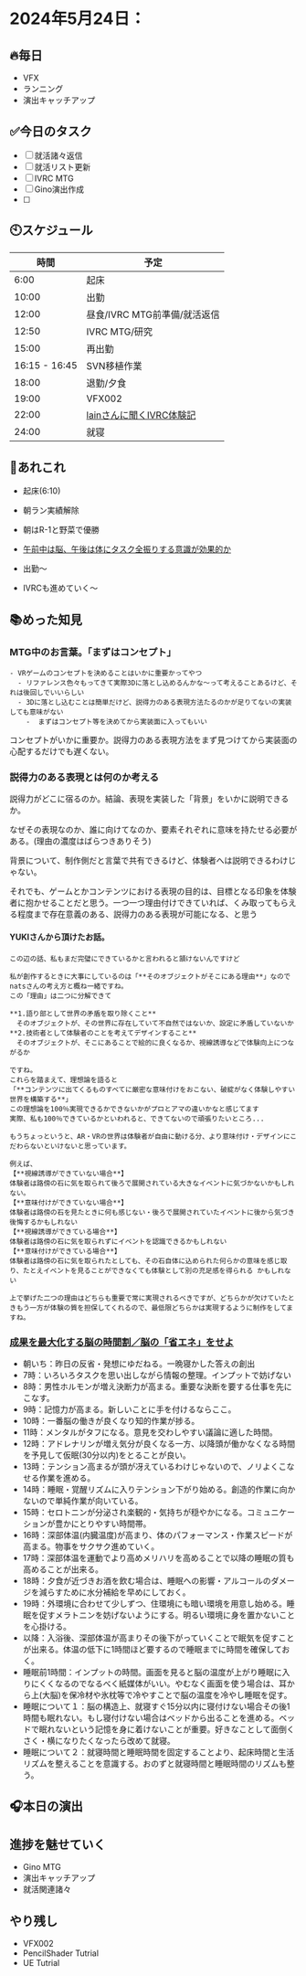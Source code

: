              
# 2024年5月24日：

## 🔥毎日
- VFX 
- ランニング
- 演出キャッチアップ

## ✅今日のタスク
- [ ] 就活諸々返信
- [ ] 就活リスト更新
- [ ] IVRC MTG
- [ ] Gino演出作成
- [ ] 


## 🕙スケジュール
| 時間 |  予定 |
|----|----|
|6:00|起床|
|10:00|出勤|
|12:00|昼食/IVRC MTG前準備/就活返信|
|12:50|IVRC MTG/研究|
|15:00|再出勤|
|16:15 - 16:45|SVN移植作業|
|18:00|退勤/夕食|
|19:00|VFX002|
|22:00|[lainさんに聞くIVRC体験記](https://discord.com/events/791470586915586070/1242846761500803082)|
|24:00|就寝|


## 📌あれこれ
- 起床(6:10)
- 朝ラン実績解除

- 朝はR-1と野菜で優勝

- [午前中は脳、午後は体にタスク全振りする意識が効果的か](https://youtu.be/mrdmLyWZAmg?si=h_G3SM6Uf9_8t8tT)

- 出勤～
- IVRCも進めていく～

## 📚めった知見
### MTG中のお言葉。「まずはコンセプト」
```
- VRゲームのコンセプトを決めることはいかに重要かってやつ
  - リファレンス色々もってきて実際3Dに落とし込めるんかな～って考えることあるけど、それは後回しでいいらしい
  - 3Dに落とし込むことは簡単だけど、説得力のある表現方法たるのかが足りてないの実装しても意味がない
    -  まずはコンセプト等を決めてから実装面に入ってもいい
```
コンセプトがいかに重要か。説得力のある表現方法をまず見つけてから実装面の心配するだけでも遅くない。

### 説得力のある表現とは何のか考える
説得力がどこに宿るのか。結論、表現を実装した「背景」をいかに説明できるか。

なぜその表現なのか、誰に向けてなのか、要素それぞれに意味を持たせる必要がある。(理由の濃度はばらつきありそう)

背景について、制作側だと言葉で共有できるけど、体験者へは説明できるわけじゃない。

それでも、ゲームとかコンテンツにおける表現の目的は、目標となる印象を体験者に抱かせることだと思う。一つ一つ理由付けできていれば、くみ取ってもらえる程度まで存在意義のある、説得力のある表現が可能になる、と思う

#### **YUKI**さんから頂けたお話。
```
この辺の話、私もまだ完璧にできているかと言われると頷けないんですけど

私が創作するときに大事にしているのは「**そのオブジェクトがそこにある理由**」なのでnatsさんの考え方と概ね一緒ですね。
この「理由」は二つに分解できて

**1.語り部として世界の矛盾を取り除くこと**
　そのオブジェクトが、その世界に存在していて不自然ではないか、設定に矛盾していないか
**2.技術者として体験者のことを考えてデザインすること**
　そのオブジェクトが、そこにあることで絵的に良くなるか、視線誘導などで体験向上につながるか

ですね。 
これらを踏まえて、理想論を語ると
「**コンテンツに出てくるものすべてに厳密な意味付けをおこない、破綻がなく体験しやすい世界を構築する**」
この理想論を100％実現できるかできないかがプロとアマの違いかなと感じてます 
実際、私も100％できているかといわれると、できてないので頑張りたいところ...

もうちょっというと、AR・VRの世界は体験者が自由に動ける分、より意味付け・デザインにこだわらないといけないと思っています。

例えば、
【**視線誘導ができていない場合**】
体験者は路傍の石に気を取られて後ろで展開されている大きなイベントに気づかないかもしれない。 
【**意味付けができていない場合**】
体験者は路傍の石を見たときに何も感じない・後ろで展開されていたイベントに後から気づき後悔するかもしれない 
【**視線誘導ができている場合**】
体験者は路傍の石に気を取られずにイベントを認識できるかもしれない
【**意味付けができている場合**】
体験者は路傍の石に気を取られたとしても、その石自体に込められた何らかの意味を感じ取り、たとえイベントを見ることができなくても体験として別の充足感を得られる かもしれない

上で挙げた二つの理由はどちらも重要で常に実現されるべきですが、どちらかが欠けていたときもう一方が体験の質を担保してくれるので、最低限どちらかは実現するように制作をしてますね。
```


### [成果を最大化する脳の時間割／脳の「省エネ」をせよ](https://youtu.be/mrdmLyWZAmg?si=h_G3SM6Uf9_8t8tT)
  - 朝いち：昨日の反省・発想にゆだねる。一晩寝かした答えの創出
  - 7時：いろいろタスクを思い出しながら情報の整理。インプットで妨げない
  - 8時：男性ホルモンが増え決断力が高まる。重要な決断を要する仕事を先にこなす。
  - 9時：記憶力が高まる。新しいことに手を付けるならここ。
  - 10時：一番脳の働きが良くなり知的作業が捗る。
  - 11時：メンタルがタフになる。意見を交わしやすい議論に適した時間。
  - 12時：アドレナリンが増え気分が良くなる一方、以降頭が働かなくなる時間を予見して仮眠(30分以内)をとることが良い。
  - 13時：テンション高まるが頭が冴えているわけじゃないので、ノリよくこなせる作業を進める。
  - 14時：睡眠・覚醒リズムに入りテンション下がり始める。創造的作業に向かないので単純作業が向いている。
  - 15時：セロトニンが分泌され楽観的・気持ちが穏やかになる。コミュニケーションが豊かにとりやすい時間帯。
  - 16時：深部体温(内臓温度)が高まり、体のパフォーマンス・作業スピードが高まる。物事をサクサク進めていく。
  - 17時：深部体温を運動でより高めメリハリを高めることで以降の睡眠の質も高めることが出来る。
  - 18時：夕食が近づきお酒を飲む場合は、睡眠への影響・アルコールのダメージを減らすために水分補給を早めにしておく。
  - 19時：外環境に合わせて少しずつ、住環境にも暗い環境を用意し始める。睡眠を促すメラトニンを妨げないようにする。明るい環境に身を置かないことを心掛ける。
  - 以降：入浴後、深部体温が高まりその後下がっていくことで眠気を促すことが出来る。体温の低下に1時間ほど要するので睡眠までに時間を確保しておく。
  - 睡眠前1時間：インプットの時間。画面を見ると脳の温度が上がり睡眠に入りにくくなるのでなるべく紙媒体がいい。やむなく画面を使う場合は、耳から上(大脳)を保冷材や氷枕等で冷やすことで脳の温度を冷やし睡眠を促す。
  - 睡眠について１：脳の構造上、就寝すぐ15分以内に寝付けない場合その後1時間も眠れない。もし寝付けない場合はベッドから出ることを進める。ベッドで眠れないという記憶を身に着けないことが重要。好きなことして面倒くさく・横になりたくなったら改めて就寝。
  - 睡眠について２：就寝時間と睡眠時間を固定することより、起床時間と生活リズムを整えることを意識する。おのずと就寝時間と睡眠時間のリズムも整う。


## 🎧本日の演出
### 
 

## 進捗を魅せていく
- Gino MTG
- 演出キャッチアップ
- 就活関連諸々


## やり残し
- VFX002
- PencilShader Tutrial
- UE Tutrial
